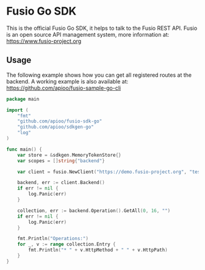 
# Fusio Go SDK

This is the official Fusio Go SDK, it helps to talk to the Fusio REST API.
Fusio is an open source API management system, more information at:
https://www.fusio-project.org

## Usage

The following example shows how you can get all registered routes at the backend.
A working example is also available at: https://github.com/apioo/fusio-sample-go-cli

```go
package main

import (
	"fmt"
	"github.com/apioo/fusio-sdk-go"
	"github.com/apioo/sdkgen-go"
	"log"
)

func main() {
	var store = &sdkgen.MemoryTokenStore{}
	var scopes = []string{"backend"}

	var client = fusio.NewClient("https://demo.fusio-project.org", "test", "FRsNh1zKCXlB", store, scopes)

	backend, err := client.Backend()
	if err != nil {
		log.Panic(err)
	}

	collection, err := backend.Operation().GetAll(0, 16, "")
	if err != nil {
		log.Panic(err)
	}

	fmt.Println("Operations:")
	for _, v := range collection.Entry {
		fmt.Println("* " + v.HttpMethod + " " + v.HttpPath)
	}
}

```
